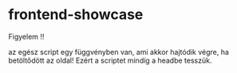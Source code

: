 # frontend-showcase

Figyelem !!

az egész script egy függvényben van, ami akkor hajtódik végre, ha betöltődött az oldal!
Ezért a scriptet mindíg a headbe tesszük.